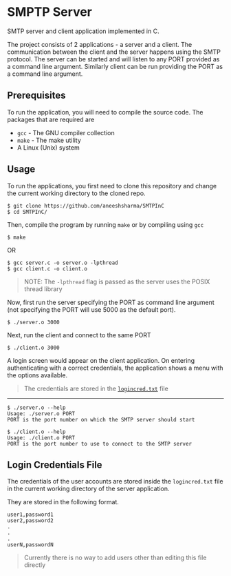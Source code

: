# SMPTP Server
SMTP server and client application implemented in C.

The project consists of 2 applications - a server and a client. The communication between the client and the server happens using the SMTP protocol. The server can be started and will listen to any PORT provided as a command line argument. Similarly client can be run providing the PORT as a command line argument.

## Prerequisites
To run the application, you will need to compile the source code. The packages that are required are
- `gcc` - The GNU compiler collection
- `make` - The make utility
- A Linux (Unix) system

## Usage

To run the applications, you first need to clone this repository and change the current working directory to the cloned repo.

```
$ git clone https://github.com/aneeshsharma/SMTPInC
$ cd SMTPInC/
```

Then, compile the program by running `make` or by compiling using `gcc`

```
$ make
```
OR
```
$ gcc server.c -o server.o -lpthread
$ gcc client.c -o client.o
```
> NOTE: The `-lpthread` flag is passed as the server uses the POSIX thread library

Now, first run the server specifying the PORT as command line argument (not specifying the PORT will use 5000 as the default port).

```
$ ./server.o 3000
```

Next, run the client and connect to the same PORT
```
$ ./client.o 3000
```

A login screen would appear on the client application. On entering authenticating with a correct credentials, the application shows a menu with the options available.
> The credentials are stored in the [`logincred.txt`](#login-credentials-file) file

---
```
$ ./server.o --help
Usage: ./server.o PORT
PORT is the port number on which the SMTP server should start
```

```
$ ./client.o --help
Usage: ./client.o PORT
PORT is the port number to use to connect to the SMTP server
```

## Login Credentials File

The credentials of the user accounts are stored inside the `logincred.txt` file in the current working directory of the server application.

They are stored in the following format.

```
user1,password1
user2,password2
.
.
.
userN,passwordN
```
> Currently there is no way to add users other than editing this file directly